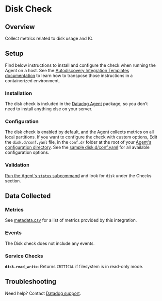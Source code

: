 # Disk Check

## Overview

Collect metrics related to disk usage and IO.

## Setup

Find below instructions to install and configure the check when running the Agent on a host. See the [Autodiscovery Integration Templates documentation](https://docs.datadoghq.com/agent/autodiscovery/integrations/) to learn how to transpose those instructions in a containerized environment.

### Installation

The disk check is included in the [Datadog Agent][1] package, so you don't need to install anything else on your server.

### Configuration

The disk check is enabled by default, and the Agent collects metrics on all local partitions.
If you want to configure the check with custom options, Edit the `disk.d/conf.yaml` file, in the `conf.d/` folder at the root of your [Agent's configuration directory][2]. See the [sample disk.d/conf.yaml][3] for all available configuration options.

### Validation

[Run the Agent's `status` subcommand][4] and look for `disk` under the Checks section.

## Data Collected
### Metrics

See [metadata.csv][5] for a list of metrics provided by this integration.

### Events
The Disk check does not include any events.

### Service Checks
**`disk.read_write`**:
Returns `CRITICAL` if filesystem is in read-only mode.

## Troubleshooting
Need help? Contact [Datadog support][6].

[1]: https://app.datadoghq.com/account/settings#agent
[2]: https://docs.datadoghq.com/agent/guide/agent-configuration-files/?tab=agentv6#agent-configuration-directory
[3]: https://github.com/DataDog/integrations-core/blob/master/disk/datadog_checks/disk/data/conf.yaml.default
[4]: https://docs.datadoghq.com/agent/guide/agent-commands/?tab=agentv6#agent-status-and-information
[5]: https://github.com/DataDog/integrations-core/blob/master/disk/metadata.csv
[6]: https://docs.datadoghq.com/help
